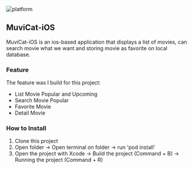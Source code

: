 ![platform](https://img.shields.io/badge/platform-iOS-orange?style=flat-square)

## MuviCat-iOS
MuviCat-iOS is an ios-based application that displays a list of movies, can search movie what we want and storing movie as favorite on local database.

### Feature
The feature was I build for this project:
- List Movie Popular and Upcoming
- Search Movie Popular
- Favorite Movie
- Detail Movie

### How to Install
1. Clone this project
2. Open folder -> Open terminal on folder -> run 'pod install'
3. Open the project with Xcode -> Build the project (Command + B) -> Running the project (Command + R)

